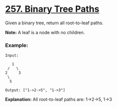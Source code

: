 # [257. Binary Tree Paths](https://leetcode.com/problems/binary-tree-paths/)

Given a binary tree, return all root-to-leaf paths.

**Note:** A leaf is a node with no children.

### Example:
```
Input:

   1
 /   \
2     3
 \
  5

Output: ["1->2->5", "1->3"]
```

**Explanation:** All root-to-leaf paths are: 1->2->5, 1->3